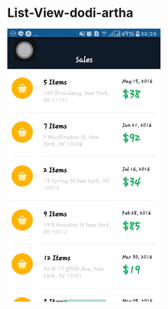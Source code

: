 # List-View-dodi-artha

<img
src="https://github.com/dodiartha/List-View-dodi-artha/blob/master/Screenshot_20180313-222240.png"
width="350"/>
